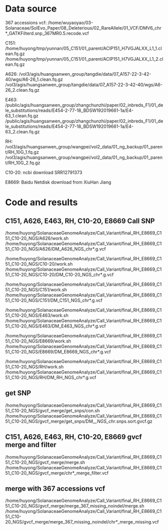 # Data source
367 accessions vcf: 
/home/wuyaoyao/03-Solanaceae/SolEvo_Paper/08_Deleterious/02_RareAllele/01_VCF/DMV6_chr*_GATKFilterd.snp_367MR0.5.recode.vcf

C151: 
/home/huyong/tmp/yunnan/05_C151/01_parent/ACIP151_H7VGJALXX_L1_1.clean.fq.gz
/home/huyong/tmp/yunnan/05_C151/01_parent/ACIP151_H7VGJALXX_L1_2.clean.fq.gz

A626: 
/vol3/agis/huangsanwen_group/tangdie/data/07_A157-22-3-42-40/wgs/A6-26_1.clean.fq.gz
/vol3/agis/huangsanwen_group/tangdie/data/07_A157-22-3-42-40/wgs/A6-26_2.clean.fq.gz

E463: 
/public/agis/huangsanwen_group/zhangchunzhi/paper/02_inbreds_F1/01_dele_substitutions/reads/E454-2-77-18_BDSW192019661-1a/E4-63_1.clean.fq.gz
/public/agis/huangsanwen_group/zhangchunzhi/paper/02_inbreds_F1/01_dele_substitutions/reads/E454-2-77-18_BDSW192019661-1a/E4-63_2.clean.fq.gz

RH: 
/vol3/agis/huangsanwen_group/wangpei/vol2_data/01_ng_backup/01_parent/RH_10G_1.fq.gz
/vol3/agis/huangsanwen_group/wangpei/vol2_data/01_ng_backup/01_parent/RH_10G_2.fq.gz

C10-20: 
ncbi download SRR12791373

E8669: 
Baidu Netdisk download from XiuHan Jiang




# Code and results
## C151, A626, E463, RH, C10-20, E8669 Call SNP
/home/huyong/SolanaceaeGenomeAnalyze/Call_Variant/final_RH_E8669_C151_C10-20_NGS/A626/work.sh
/home/huyong/SolanaceaeGenomeAnalyze/Call_Variant/final_RH_E8669_C151_C10-20_NGS/A626/DM_A626_NGS_chr*.g.vcf

/home/huyong/SolanaceaeGenomeAnalyze/Call_Variant/final_RH_E8669_C151_C10-20_NGS/C10-20/work.sh
/home/huyong/SolanaceaeGenomeAnalyze/Call_Variant/final_RH_E8669_C151_C10-20_NGS/C10-20/DM_C10-20_NGS_chr*.g.vcf

/home/huyong/SolanaceaeGenomeAnalyze/Call_Variant/final_RH_E8669_C151_C10-20_NGS/C151/work.sh
/home/huyong/SolanaceaeGenomeAnalyze/Call_Variant/final_RH_E8669_C151_C10-20_NGS/C151/DM_C151_NGS_chr*.g.vcf

/home/huyong/SolanaceaeGenomeAnalyze/Call_Variant/final_RH_E8669_C151_C10-20_NGS/E463/work.sh
/home/huyong/SolanaceaeGenomeAnalyze/Call_Variant/final_RH_E8669_C151_C10-20_NGS/E463/DM_E463_NGS_chr*.g.vcf

/home/huyong/SolanaceaeGenomeAnalyze/Call_Variant/final_RH_E8669_C151_C10-20_NGS/E8669/work.sh
/home/huyong/SolanaceaeGenomeAnalyze/Call_Variant/final_RH_E8669_C151_C10-20_NGS/E8669/DM_E8669_NGS_chr*.g.vcf

/home/huyong/SolanaceaeGenomeAnalyze/Call_Variant/final_RH_E8669_C151_C10-20_NGS/RH/work.sh
/home/huyong/SolanaceaeGenomeAnalyze/Call_Variant/final_RH_E8669_C151_C10-20_NGS/RH/DM_RH_NGS_chr*.g.vcf


## get SNP
/home/huyong/SolanaceaeGenomeAnalyze/Call_Variant/final_RH_E8669_C151_C10-20_NGS/gvcf_merge/get_snps/con.sh
/home/huyong/SolanaceaeGenomeAnalyze/Call_Variant/final_RH_E8669_C151_C10-20_NGS/gvcf_merge/get_snps/DM_*_NGS_chr*.snps.sort.gvcf.gz


## C151, A626, E463, RH, C10-20, E8669 gvcf merge and filter
/home/huyong/SolanaceaeGenomeAnalyze/Call_Variant/final_RH_E8669_C151_C10-20_NGS/gvcf_merge/merge.sh
/home/huyong/SolanaceaeGenomeAnalyze/Call_Variant/final_RH_E8669_C151_C10-20_NGS/gvcf_merge/chr*_merge_filter.vcf


## merge with 367 accessions vcf
/home/huyong/SolanaceaeGenomeAnalyze/Call_Variant/final_RH_E8669_C151_C10-20_NGS/gvcf_merge/merge_367_missing_noindel/merge.sh
/home/huyong/SolanaceaeGenomeAnalyze/Call_Variant/final_RH_E8669_C151_C10-20_NGS/gvcf_merge/merge_367_missing_noindel/chr*_merge_missing.vcf

